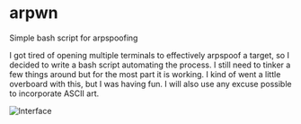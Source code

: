 # arpwn
Simple bash script for arpspoofing

I got tired of opening multiple terminals to effectively arpspoof a target, so I decided to write a bash script automating the process. I still need to tinker a few things around but for the most part it is working. I kind of went a little overboard with this, but I was having fun. I will also use any excuse possible to incorporate ASCII art.


  ![Interface](https://puu.sh/ACtkR/b749648d41.png)
